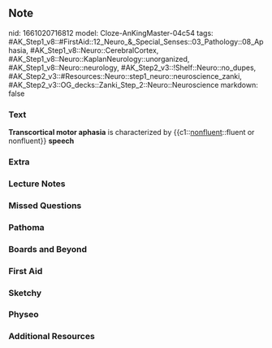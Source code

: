 ## Note
nid: 1661020716812
model: Cloze-AnKingMaster-04c54
tags: #AK_Step1_v8::#FirstAid::12_Neuro_&_Special_Senses::03_Pathology::08_Aphasia, #AK_Step1_v8::Neuro::CerebralCortex, #AK_Step1_v8::Neuro::KaplanNeurology::unorganized, #AK_Step1_v8::Neuro::neurology, #AK_Step2_v3::!Shelf::Neuro::no_dupes, #AK_Step2_v3::#Resources::Neuro::step1_neuro::neuroscience_zanki, #AK_Step2_v3::OG_decks::Zanki_Step_2::Neuro::Neuroscience
markdown: false

### Text
<div>
  <b>Transcortical motor aphasia</b> is characterized by
  {{c1::<u>nonfluent</u>::fluent or nonfluent}} <b>speech</b>
</div>

### Extra


### Lecture Notes


### Missed Questions


### Pathoma


### Boards and Beyond


### First Aid


### Sketchy


### Physeo


### Additional Resources

